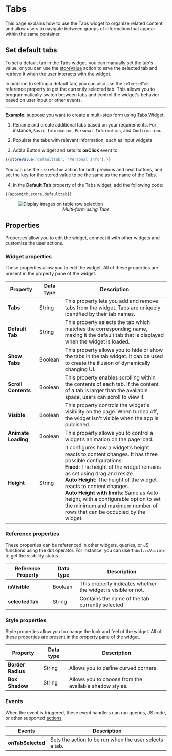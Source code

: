 # Tabs

This page explains how to use the Tabs widget to organize related content and allow users to navigate between groups of information that appear within the same container.


<VideoEmbed host="youtube" videoId="NLe0To_fB7E" title="Using the Tabs Widget" caption="Using the Tabs Widget"/>


## Set default tabs

To set a default tab in the Tabs widget, you can manually set the tab's value, or you can use the [storeValue](/reference/appsmith-framework/widget-actions/store-value) action to save the selected tab and retrieve it when the user interacts with the widget. 

In addition to setting a default tab, you can also use the `selectedTab` reference property to get the currently selected tab. This allows you to programmatically switch between tabs and control the widget's behavior based on user input or other events.

---
**Example**: suppose you want to create a multi-step form using Tabs Widget.

1. Rename and create additional tabs based on your requirements. For instance, `Basic Information`, `Personal Information`, and `Confirmation`.

2. Populate the tabs with relevant information, such as input widgets.

3. Add a Button widget and sets its **onClick** event to:

```js
{{storeValue('defaulttab', 'Personal Info');}}
```

You can use the `storeValue` action for both previous and next buttons, and set the key for the stored value to be the same as the name of the Tabs. 

4. In the **Default Tab** property of the Tabs widget, add the following code:

```
{{appsmith.store.defaulttab}}
```

<figure>
  <img src="/img/tabs.gif" style= {{width:"700px", height:"auto"}} alt="Display images on table row selection"/>
  <figcaption align = "center"><i>Multi-form using Tabs</i></figcaption>
</figure>

## Properties

Properties allow you to edit the widget, connect it with other widgets and customize the user actions.

### Widget properties

These properties allow you to edit the widget. All of these properties are present in the property pane of the widget.

|  Property   | Data type |  Description                                                                                                                                                                      |
| -----------------| ------------ | -------------------------------------------------------------------------------------------------------------------------------------------------------------------------------- |
| **Tabs**          | String  | This property lets you add and remove tabs from the widget. Tabs are uniquely identified by their tab names.              |
| **Default Tab**     | String  | This property selects the tab which matches the corresponding name, making it the default tab that is displayed when the widget is loaded.                                                       |
| **Show Tabs**        | Boolean | This property allows you to hide or show the tabs in the tab widget. It can be used to create the illusion of dynamically changing UI. |
| **Scroll Contents**  | Boolean | This property enables scrolling within the contents of each tab. If the content of a tab is larger than the available space, users can scroll to view it.                                                          |
| **Visible**          | Boolean | This property controls the widget's visibility on the page. When turned off, the widget isn't visible when the app is published.     |
| **Animate Loading**  | Boolean | This property allows you to control a widget’s animation on the page load.                                                             |
| **Height**   | String     | It configures how a widget’s height reacts to content changes. It has three possible configurations:<br/>**Fixed**: The height of the widget remains as set using drag and resize.<br/>**Auto Height**: The height of the widget reacts to content changes.<br/>  **Auto Height with limits**: Same as Auto height, with a configurable option to set the minimum and maximum number of rows that can be occupied by the widget.                                      |

### Reference properties

These properties can be referenced in other widgets, queries, or JS functions using the dot operator. For instance, you can use `Tabs1.isVisible` to get the visibility status.

| Reference Property | Data type | Description                                                                                                                                                    |
| ----------------- | ------------ | -------------------------------------------------------------------------------------------------------------------------------------------------- |
| **isVisible**   | Boolean | This property indicates whether the widget is visible or not. |
| **selectedTab** | String | Contains the name of the tab currently selected                  |

### Style properties

Style properties allow you to change the look and feel of the widget. All of these properties are present in the property pane of the widget.

|  Property   | Data type |  Description                                                                                                                                                                      |
| -----------------| ------------ | -------------------------------------------------------------------------------------------------------------------------------------------------------------------------------- |
| **Border Radius**    | String| Allows you to define curved corners.                     |
| **Box Shadow**       | String | Allows you to choose from the available shadow styles.   |


### Events

When the event is triggered, these event handlers can run queries, JS code, or other supported [actions](/reference/appsmith-framework/widget-actions)

| Events             | Description                                                                                                                                    |
| ------------------ | ---------------------------------------------------------------------------------------------------------------------------------------------- |
| **onTabSelected** | Sets the action to be run when the user selects a tab.  |

